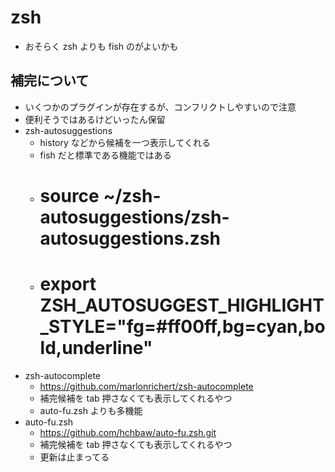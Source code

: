 # zsh

- おそらく zsh よりも fish のがよいかも

## 補完について

- いくつかのプラグインが存在するが、コンフリクトしやすいので注意
- 便利そうではあるけどいったん保留
- zsh-autosuggestions
  - history などから候補を一つ表示してくれる
  - fish だと標準である機能ではある
  - # source ~/zsh-autosuggestions/zsh-autosuggestions.zsh
  - # export ZSH_AUTOSUGGEST_HIGHLIGHT_STYLE="fg=#ff00ff,bg=cyan,bold,underline"
- zsh-autocomplete
  - https://github.com/marlonrichert/zsh-autocomplete
  - 補完候補を tab 押さなくても表示してくれるやつ
  - auto-fu.zsh よりも多機能
- auto-fu.zsh
  - https://github.com/hchbaw/auto-fu.zsh.git
  - 補完候補を tab 押さなくても表示してくれるやつ
  - 更新は止まってる
